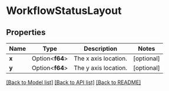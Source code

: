 # WorkflowStatusLayout

## Properties

Name | Type | Description | Notes
------------ | ------------- | ------------- | -------------
**x** | Option<**f64**> | The x axis location. | [optional]
**y** | Option<**f64**> | The y axis location. | [optional]

[[Back to Model list]](../README.md#documentation-for-models) [[Back to API list]](../README.md#documentation-for-api-endpoints) [[Back to README]](../README.md)


